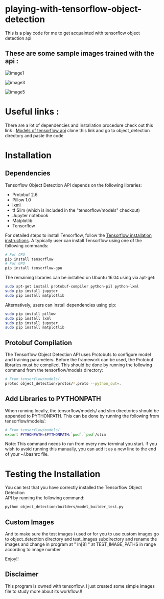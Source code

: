 # playing-with-tensorflow-object-detection
This is a play code for me to get acquainted with tensorflow object detection api


## These are some sample images trained with the api :

![image1](https://user-images.githubusercontent.com/23384411/29742711-7c7fc0d8-8aa1-11e7-9081-1a570f5112b8.png)

![image3](https://user-images.githubusercontent.com/23384411/29742730-ba778876-8aa1-11e7-9c7e-2972aa3878bc.png)


![image5](https://user-images.githubusercontent.com/23384411/29742735-cc4c1490-8aa1-11e7-9c0a-36135176ae5d.png)

# Useful links :
There are a lot of dependencies and installation procedure
check out this link :
[Models of tensorflow api](https://github.com/ASH1998/models)
clone this link and go to object_detection directory and paste the code

# Installation

## Dependencies

Tensorflow Object Detection API depends on the following libraries:

* Protobuf 2.6
* Pillow 1.0
* lxml
* tf Slim (which is included in the "tensorflow/models" checkout)
* Jupyter notebook
* Matplotlib
* Tensorflow

For detailed steps to install Tensorflow, follow the
[Tensorflow installation instructions](https://www.tensorflow.org/install/).
A typically user can install Tensorflow using one of the following commands:

``` bash
# For CPU
pip install tensorflow
# For GPU
pip install tensorflow-gpu
```

The remaining libraries can be installed on Ubuntu 16.04 using via apt-get:

``` bash
sudo apt-get install protobuf-compiler python-pil python-lxml
sudo pip install jupyter
sudo pip install matplotlib
```

Alternatively, users can install dependencies using pip:

``` bash
sudo pip install pillow
sudo pip install lxml
sudo pip install jupyter
sudo pip install matplotlib
```

## Protobuf Compilation

The Tensorflow Object Detection API uses Protobufs to configure model and
training parameters. Before the framework can be used, the Protobuf libraries
must be compiled. This should be done by running the following command from
the tensorflow/models directory:


``` bash
# From tensorflow/models/
protoc object_detection/protos/*.proto --python_out=.
```

## Add Libraries to PYTHONPATH

When running locally, the tensorflow/models/ and slim directories should be
appended to PYTHONPATH. This can be done by running the following from
tensorflow/models/:


``` bash
# From tensorflow/models/
export PYTHONPATH=$PYTHONPATH:`pwd`:`pwd`/slim
```

Note: This command needs to run from every new terminal you start. If you wish
to avoid running this manually, you can add it as a new line to the end of your
~/.bashrc file.

# Testing the Installation

You can test that you have correctly installed the Tensorflow Object Detection\
API by running the following command:

```bash
python object_detection/builders/model_builder_test.py
```
## Custom Images
And to make sure the test images i used or for you to use custom images 
go to object_detection directory and test_images subdirectory and rename the images and change in program at " In[8] " at TEST_IMAGE_PATHS in range according to image number

Enjoy!!

## Disclaimer 
This program is owned with tensorflow. I just created some simple images file to study more about its workflow.!!
